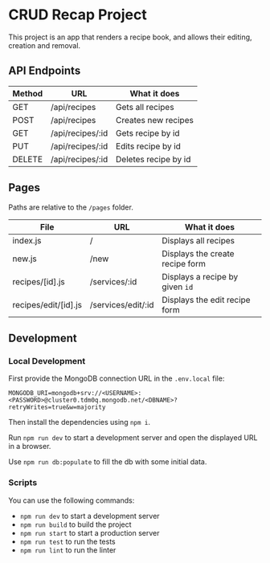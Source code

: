 # CRUD Recap Project

This project is an app that renders a recipe book, and allows their editing, creation and removal.

## API Endpoints

| Method | URL              | What it does         |
|--------|------------------|----------------------|
| GET    | /api/recipes     | Gets all recipes     |
| POST   | /api/recipes     | Creates new recipes  |
| GET    | /api/recipes/:id | Gets recipe by id    |
| PUT    | /api/recipes/:id | Edits recipe by id   |
| DELETE | /api/recipes/:id | Deletes recipe by id |

## Pages

Paths are relative to the `/pages` folder.

| File                 | URL                | What it does                    |
|----------------------|--------------------|---------------------------------|
| index.js             | /                  | Displays all recipes            |
| new.js               | /new               | Displays the create recipe form |
| recipes/[id].js      | /services/:id      | Displays a recipe by given `id` |
| recipes/edit/[id].js | /services/edit/:id | Displays the edit recipe form   |

## Development

### Local Development

First provide the MongoDB connection URL in the `.env.local` file:

```
MONGODB_URI=mongodb+srv://<USERNAME>:<PASSWORD>@cluster0.tdm0q.mongodb.net/<DBNAME>?retryWrites=true&w=majority
```

Then install the dependencies using `npm i`.

Run `npm run dev` to start a development server and open the displayed URL in a browser.

Use `npm run db:populate` to fill the db with some initial data.

### Scripts

You can use the following commands:

- `npm run dev` to start a development server
- `npm run build` to build the project
- `npm run start` to start a production server
- `npm run test` to run the tests
- `npm run lint` to run the linter
